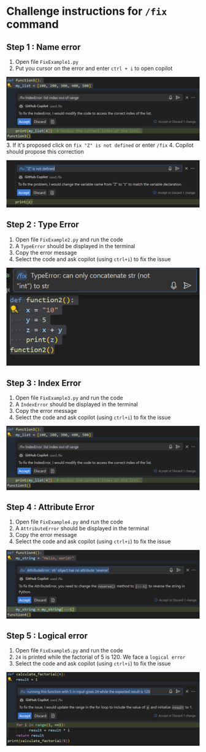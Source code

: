 # Challenge instructions for `/fix` command

## Step 1 : Name error

1. Open file `FixExample1.py`
2. Put you cursor on the error and enter `ctrl + i` to open copilot

![alt text](image.png)
3. If it's proposed click on `fix "Z" is not defined` or enter `/fix`
4. Copilot should propose this correction

![alt text](image-1.png)

## Step 2 : Type Error
1. Open file `FixExample2.py` and run the code
2. A ``TypeError`` should be displayed in the terminal
3. Copy the error message
4. Select the code and ask copilot (using `ctrl+i`) to fix the issue

![alt text](image-2.png)

## Step 3 : Index Error
1. Open file `FixExample3.py` and run the code
2. A ``IndexError`` should be displayed in the terminal
3. Copy the error message
4. Select the code and ask copilot (using `ctrl+i`) to fix the issue

![alt text](image-3.png)

## Step 4 : Attribute Error
1. Open file `FixExample4.py` and run the code
2. A ``AttributeError`` should be displayed in the terminal
3. Copy the error message
4. Select the code and ask copilot (using `ctrl+i`) to fix the issue

![alt text](image-4.png)

## Step 5 : Logical error

1. Open file `FixExample5.py` and run the code
2. `24` is printed while the factorial of 5 is 120. We face a ``logical error``
3. Select the code and ask copilot (using `ctrl+i`) to fix the issue

![alt text](image-5.png)